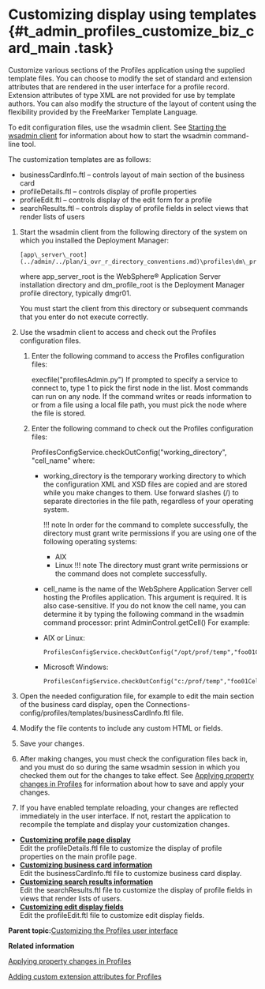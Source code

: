 # Customizing display using templates {#t_admin_profiles_customize_biz_card_main .task}

Customize various sections of the Profiles application using the supplied template files. You can choose to modify the set of standard and extension attributes that are rendered in the user interface for a profile record. Extension attributes of type XML are not provided for use by template authors. You can also modify the structure of the layout of content using the flexibility provided by the FreeMarker Template Language.

To edit configuration files, use the wsadmin client. See [Starting the wsadmin client](../admin/t_admin_wsadmin_starting.md) for information about how to start the wsadmin command-line tool.

The customization templates are as follows:

-   businessCardInfo.ftl – controls layout of main section of the business card
-   profileDetails.ftl – controls display of profile properties
-   profileEdit.ftl – controls display of the edit form for a profile
-   searchResults.ftl – controls display of profile fields in select views that render lists of users

1.  Start the wsadmin client from the following directory of the system on which you installed the Deployment Manager:

    ```
    [app\_server\_root](../admin/../plan/i_ovr_r_directory_conventions.md)\profiles\dm\_profile\_root\bin
    ```

    where app\_server\_root is the WebSphere® Application Server installation directory and dm\_profile\_root is the Deployment Manager profile directory, typically dmgr01.

    You must start the client from this directory or subsequent commands that you enter do not execute correctly.

2.  Use the wsadmin client to access and check out the Profiles configuration files.

    1.  Enter the following command to access the Profiles configuration files:

        execfile\("profilesAdmin.py"\) If prompted to specify a service to connect to, type 1 to pick the first node in the list. Most commands can run on any node. If the command writes or reads information to or from a file using a local file path, you must pick the node where the file is stored.

    2.  Enter the following command to check out the Profiles configuration files:

        ProfilesConfigService.checkOutConfig\("working\_directory", "cell\_name" where:

        -   working\_directory is the temporary working directory to which the configuration XML and XSD files are copied and are stored while you make changes to them. Use forward slashes \(/\) to separate directories in the file path, regardless of your operating system.

            !!! note
    In order for the command to complete successfully, the directory must grant write permissions if you are using one of the following operating systems:

            -   AIX
            -   Linux
            !!! note
    The directory must grant write permissions or the command does not complete successfully.

        -   cell\_name is the name of the WebSphere Application Server cell hosting the Profiles application. This argument is required. It is also case-sensitive. If you do not know the cell name, you can determine it by typing the following command in the wsadmin command processor: print AdminControl.getCell\(\)
        For example:

        -   AIX or Linux:

            ```
            ProfilesConfigService.checkOutConfig("/opt/prof/temp","foo01Cell01")
            ```

        -   Microsoft Windows:

            ```
            ProfilesConfigService.checkOutConfig("c:/prof/temp","foo01Cell01")
            ```

3.  Open the needed configuration file, for example to edit the main section of the business card display, open the Connections-config/profiles/templates/businessCardInfo.ftl file.

4.  Modify the file contents to include any custom HTML or fields.

5.  Save your changes.

6.  After making changes, you must check the configuration files back in, and you must do so during the same wsadmin session in which you checked them out for the changes to take effect. See [Applying property changes in Profiles](../admin/t_admin_profiles_save_changes.md) for information about how to save and apply your changes.

7.  If you have enabled template reloading, your changes are reflected immediately in the user interface. If not, restart the application to recompile the template and display your customization changes.


-   **[Customizing profile page display](../customize/t_admin_profiles_tbl_layout.md)**  
Edit the profileDetails.ftl file to customize the display of profile properties on the main profile page.
-   **[Customizing business card information](../customize/t_admin_profiles_tbl_bizcard.md)**  
Edit the businessCardInfo.ftl file to customize business card display.
-   **[Customizing search results information](../customize/t_admin_profiles_tbl_search.md)**  
Edit the searchResults.ftl file to customize the display of profile fields in views that render lists of users.
-   **[Customizing edit display fields](../customize/t_admin_profiles_tbl_fields.md)**  
Edit the profileEdit.ftl file to customize edit display fields.

**Parent topic:**[Customizing the Profiles user interface](../customize/t_profiles_customizing_attributes.md)

**Related information**  


[Applying property changes in Profiles](../admin/t_admin_profiles_save_changes.md)

[Adding custom extension attributes for Profiles](../customize/c_admin_profiles_add_custom_field.md)

